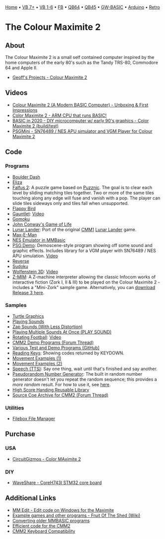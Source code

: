 [Home](https://gotbasic.com) • [VB 7+](vb.md) • [VB 1-6](vb6.md) • [FB](freebasic.md) • [QB64](qb64.md) • [QB45](qb.md) • [GW-BASIC](gw-basic.md) • [Arduino](avr.md) • [Retro](micros.md)

# The Colour Maximite 2

## About

The Colour Maximite 2 is a small self contained computer inspired by the home computers of the early 80's such as the Tandy TRS-80, Commodore 64 and Apple II. 

- [Geoff's Projects - Colour Maximite 2](http://geoffg.net/maximite.html)

## Videos

- [Colour Maximite 2 (A Modern BASIC Computer) - Unboxing & First Impressions](https://youtu.be/3j_EJEDu7-A)
- [Color Maximite 2 - ARM CPU that runs BASIC!](https://youtu.be/IA7REQxohV4)
- [BASIC in 2020 - DIY microcomputer w/ early 90's graphics - Color Maximite 2 (build/test)](https://youtu.be/lzrX72aB7zg)
- [PSGMini - SN76489 / NES APU simulator and VGM Player for Colour Maximite 2](https://youtu.be/wQ3vrV61PuY)

## Code

### Programs

- [Boulder Dash](https://gitlab.com/raxas/bouldermite/-/tree/master)
- [Eliza](https://www.thebackshed.com/forum/ViewTopic.php?FID=16&TID=12468&LastEntry=Y#151604)
- [Falfus 2](https://www.thebackshed.com/forum/ViewTopic.php?TID=12248): A puzzle game based on [Puzznic](https://en.wikipedia.org/wiki/Puzznic).  The goal is to clear each level by sliding matching tiles together.  Two or more of the same tiles touching along any edge will fuse and vanish with a pop.  The player can slide tiles sideways only and tiles fall when unsupported.
- [Flappy Bird](http://www.thebackshed.com/forum/ViewTopic.php?TID=12363)
- [Gauntlet](https://github.com/mauroxavierneto/gauntlet_cmm2): [Video](https://youtu.be/bNP0xv833EU)
- [Gomoku](http://www.thebackshed.com/forum/ViewTopic.php?FID=16&TID=12448)
- [John Conway's Game of Life](http://www.thebackshed.com/forum/ViewTopic.php?TID=12159&PID=149472#149472)
- [Lunar Lander](https://www.thebackshed.com/forum/ViewTopic.php?TID=12303&PID=150642#150642): Port of the original [CMM1](cmm1.md) [Lunar Lander](http://fruitoftheshed.com/MMBasic.Sprite-demo-Lander-part-of-the-original-MMBasic-library.ashx) game.
- [Max-E-Man](http://www.thebackshed.com/forum/ViewTopic.php?FID=16&TID=12415#151083)
- [NES Emulator in MMBasic](https://www.thebackshed.com/forum/ViewTopic.php?TID=12432)
- [PSG Demo](https://github.com/mauroxavierneto/psgmini_cmm2): Demoscene-style program showing off some sound and graphic effects.  Includes library for a VGM player with SN76489 / NES APU simulation.  [Video](https://www.youtube.com/watch?v=342msxxQVNQ)
- [Reverse](http://www.thebackshed.com/forum/ViewTopic.php?TID=12357&PID=150315#150315)
- [Sudoku](http://www.thebackshed.com/forum/ViewTopic.php?TID=12159&PID=146887#146887)
- [Wolfenstein 3D](https://github.com/mauroxavierneto/wolf3d_cmm2): [Video](https://youtu.be/brAgR2BdJbE)
- [Z-MIM](https://github.com/thwill1000/zmim): A Z-machine interpreter allowing the classic Infocom works of interactive fiction (Zork I, II & III) to be played on the Colour Maximite 2 - includes a "Mini-Zork" sample game.  Alternatively, you can [download Release 3 here](https://github.com/thwill1000/zmim/releases/download/r3/zmim-r3.zip).

### Samples

- [Turtle Graphics](https://www.thebackshed.com/forum/ViewTopic.php?FID=16&TID=12465)
- [Playing Sounds](http://www.thebackshed.com/forum/ViewTopic.php?TID=12402&PID=150948#150948)
- [Zap Sounds (With Less Distortion)](https://www.thebackshed.com/forum/ViewTopic.php?PID=152111#152111)
- [Playing Multiple Sounds At Once (PLAY SOUND)](https://www.thebackshed.com/forum/ViewTopic.php?PID=152116#152116)
- [Rotating Football](https://www.thebackshed.com/forum/ViewTopic.php?TID=12159&P=1#147084): [Video](https://www.youtube.com/watch?v=edt647Dy6F8)
- [CMM2 Demo Programs (Forum Thread)](https://www.thebackshed.com/forum/ViewTopic.php?TID=12159&P=1)
- [Various Test and Demo Programs (GitHub)](https://github.com/mkopack73/cmm2_tests)
- [Reading Keys](http://www.thebackshed.com/forum/ViewTopic.php?TID=12451&PID=151445#151445#151445): Showing codes returned by KEYDOWN.
- [Movement Examples (1)](http://www.thebackshed.com/forum/ViewTopic.php?TID=12378&P=1#150655)
- [Movement Examples (2)](http://www.thebackshed.com/forum/ViewTopic.php?TID=12378&P=1#150699)
- [Speech (TTS)](http://www.thebackshed.com/forum/ViewTopic.php?FID=16&TID=12476#151685): Say one thing, wait until that's finished and say another.
- [Pseudorandom Number Generator](http://www.thebackshed.com/forum/ViewTopic.php?TID=12105&PID=146255#146248): The built in random number generator doesn't let you repeat the random sequence; this provides a *more random* result.  For how to use it, see [here](http://www.thebackshed.com/forum/ViewTopic.php?TID=12105&PID=146255#146255).
- [High Score Handing Reusable Library](http://www.thebackshed.com/forum/ViewTopic.php?TID=12477&PID=151703#151703)
- [Source Coe Archive for CMM2 (Forum Thread)](http://www.thebackshed.com/forum/ViewTopic.php?TID=12378&P=1)

### Utilities

- [Filebox File Manager](https://www.thebackshed.com/forum/ViewTopic.php?FID=16&TID=12523&LastEntry=Y#152199)

## Purchase

### USA

- [CircuitGizmos - Color MAximite 2](https://circuitgizmos.com/Color-Maximite-2-p192570471)

### DIY

- [WaveShare - CoreH743I STM32 core board](https://www.waveshare.com/coreh743i.htm)

## Additional Links

- [MM Edit - Edit code on Windows for the Maximite](https://www.c-com.com.au/MMedit.htm)
- [Example games and other programs - Fruit Of The Shed (Wiki)](http://fruitoftheshed.com/Colour%20MaxiMite%202%20(CMM2).Example-games-and-other-programs.ashx)
- [Converting older MMBASIC programs](http://fruitoftheshed.com/Colour%20MaxiMite%202%20(CMM2).Converting-older-MMBASIC-programs.ashx)
- [Efficient code for the CMM2](http://fruitoftheshed.com/Colour%20MaxiMite%202%20(CMM2).Efficient-code-for-the-CMM2.ashx)
- [CMM2 Keyboard Compatibility](http://fruitoftheshed.com/Colour%20MaxiMite%202%20(CMM2).CMM2-Keyboard-compatibility.ashx)
